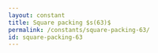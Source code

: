 ```yaml
---
layout: constant
title: Square packing $s(63)$
permalink: /constants/square-packing-63/
id: square-packing-63
---
```

